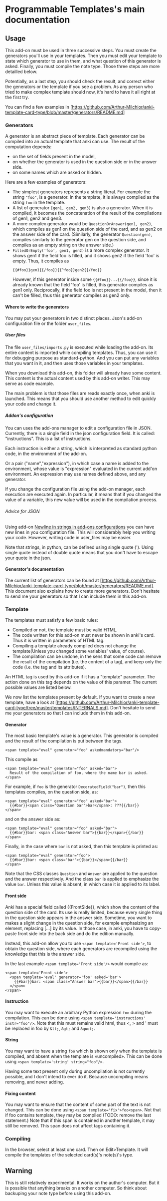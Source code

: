 # Programmable Templates's main documentation
## Usage
This add-on must be used in three successive steps. You must create
the generators you'll use in your templates. Then you must edit your
template to state which generator to use in them, and what question of
this generator is asked. Finally, you must compile the note
type. Those three steps are more detailled below.

Potentially, as a last step, you should check the result, and correct
either the generators or the template if you see a problem. As any
person who tried to make complex template should now, it's hard to
have it all right at the first try.

You can find a few examples in 
[https://github.com/Arthur-Milchior/anki-template-card-type/blob/master/generators/README.md]

### Generators
A generator is an abstract piece of template. Each generator can be
compiled into an actual template that anki can use. The result of the
computation depends:
* on the set of fields present in the model, 
* on whether the generator is used in the question side or in the
  answer side. 
* on some names which are asked or hidden.

Here are a few examples of generators:
* The simplest generators represents a string literal.  For example
  the string ```"foo"```, is a generator. In the template, it is
  always compiled as the string ```foo``` in the template.
* A list of generator ```[gen1, gen2, gen3]``` is also a
  generator. When it is compiled, it becomes the concatenation of the
  result of the compilations of gen1, gen2 and gen3.
* A more complex generator would be ```QuestionOrAnswer(gen1,
  gen2)```, which compiles as gen1 on the question side of the card,
  and as gen2 on the answer side of the card. (Similarly, the
  generator ```Question(gen)```, compiles similarly to the generator
  gen on the question side, and compiles as an empty string on the
  answer side.)
* ```FilledOrEmpty('foo', gen1, gen2)``` is a more complex
  generator. It shows gen1 if the field foo is filled, and it shows
  gen2 if the field 'foo' is empty. Thus, it compiles as
  ```
  {{#foo}}gen1{{/foo}}{{^foo}}gen2{{/foo}}
  ```
  However, if this
  generator inside some ```{{#foo}}...{{/foo}}```, since it is already
  known that the field 'foo' is filled, this generator compiles as
  gen1 only. Reciprocally, if the field foo is not present in the
  model, then it can't be filled, thus this generator compiles as gen2
  only.
  
#### Where to write the generators

You may put your generators in two distinct places. Json's
add-on configuration file or the folder ```user_files```.

##### User files
The file ```user_files/imports.py``` is executed while loading the
add-on. Its entire content is imported while compiling
templates. Thus, you can use it for debugging purpose as
standard-python. And you can put any variables that you want in it,
and then uses those variables in your templates.

When you download this add-on, this folder will already have some
content. This content is the actual content used by this add-on
writer. This may serve as code example.

The main problem is that those files are reads exactly once, when anki
is launched. This means that you should use another method to edit
quickly your code and change it.

##### Addon's configuration
You can uses the add-ons manager to edit a configuration file in
JSON. Currently, there is a single field in the json configuration
field. It is called: "instructions". This is a list of instructions.

Each instruction is either a string, which is interpreted as standard
python code, in the environment of the add-on. 

Or a pair ("name","expression"), in which case a name is added to the
environment, whose value is "expression" evaluated in the current
add'on environment. An expression may use names defined above, and any
generator.

If you change the configuration file using the add-on manager, each
execution are executed again. In particular, it means that if you
changed the value of a variable, this new value will be used in the
compilation process.

###### Advice for JSON
Using add-on [Newline in strings in add-ons
configurations](https://ankiweb.net/shared/info/112201952) you can
have new lines in you configuration file. This will considerably help
you writing your code. However, writing code in user_files may be easier.

Note that strings, in python, can be defined using single quote
('). Using single quote instead of double quote means that you don't
have to escape your quote in the json.
#### Generator's documentation

The current list of generators can be found at
[https://github.com/Arthur-Milchior/anki-template-card-type/blob/master/generators/README.md]. This
document also explains how to create more generators. Don't hesitate
to send me your generators so that I can include them in this add-on.

### Template
The templates must satisfy a few basic rules:
* Compiled or not, the template must be valid HTML.
* The code written for this add-on must never be shown in anki's
  card. Thus it is written in parameters of HTML tag.
* Compiling a template already compiled does not change the
  template(Unless you changed some variables' value, of course).
* The compilation can be undone, in the sens that some code can remove
  the result of the compilation (i.e. the content of a tag), and keep
  only the code (i.e. the tag and its attributes).
  
An HTML tag is used by this add-on if it has a "template"
parameter. The action done on this tag depends on the value of this
paramer. The current possible values are listed below.

We now list the templates present by default. If you want to create a
new template, have a look at
[https://github.com/Arthur-Milchior/anki-template-card-type/tree/master/templates/INTERNALS.md].
Don't hesitate to send me your generators so that I can include them
in this add-on.

#### Generator
The most basic template's value is a generator. This generator is
compiled and the result of the compilation is put between the tags.
```
<span template="eval" generator="foo" askedmandatory="bar"/>
```
This compile as 
```
<span template="eval" generator="foo" asked="bar">
  Result of the compilation of foo, where the name bar is asked.
</span>
```

For example, if ```foo``` is the generator ```DecoratedField("bar")```,
then this templates compiles, on the question side, as:
```
<span template="eval" generator="foo" asked="bar">
  {{#bar}}<span class="Question bar">bar</span>: ???{{/bar}}
</span>
```
and on the answer side as:
```
<span template="eval" generator="foo" asked="bar">
  {{#bar}}bar: <span class="Answer bar">{{bar}}</span>{{/bar}}
</span>
```
Finally, in the case where ```bar``` is not asked, then this template
is printed as:
```
<span template="eval" generator="foo">
  {{#bar}}bar: <span class="bar">{{bar}}</span>{{/bar}}
</span>
```


Note that the CSS classes ```Question``` and ```Answer``` are applied
to the question and the answer respectively. And the class ```bar```
is applied to emphasize the value ```bar```. Unless this value is
absent, in which case it is applied to its label.

#### Front side
Anki has a special field called {{FrontSide}}, which show the content
of the question side of the card. Its use is really limited, because
every single thing in the question side appears in the answer
side. Sometime, you want to makes a slight change in the question
side, for example emphasizing an element, replacing [...] by its
value. In those case, in anki, you have to copy-paste front side into
the back side and do the edition manually.

Instead, this add-on allow you to use ```<span template='Front
side'>```, to obtain the question side, where each generators are
recompiled using the knowledge that this is the answer side.


In the last example ```<span template='Front side'/>``` would compile as:
```
<span template='Front side'>
  <span template='eval' generator='foo' asked='bar'>
    {{#bar}}bar: <span class="Answer bar">{{bar}}</span>{{/bar}}
  </span>
</span>
```

#### Instruction
You may want to execute an arbitrary Python expression ```foo``` during the
compilation. This can be done using ```<span template='instructions'
instr="foo"/>```. Note that this must remains valid html, thus <, > and
' must be replaced in foo by ```&lt;```, ```&gt;``` and ```&quot;```.

#### String
You may want to have a string ```foo``` which is shown only when the
template is compiled, and absent when the template is
«uncompiled». This can be done using ```<span template='string'
string="foo"/>```.

Having some text present only during uncompilation is not currently
possible, and I don't intend to ever do it. Because uncompiling means
removing, and never adding.

#### Fixing content
You may want to ensure that the content of some part of the text is
not changed. This can be done using ```<span
template='fix'>foo<span>```. Not that if foo contains template, they
may be compiled (TODO: remove the last statement.)
Note that if this span is contained in another template, it may still
be removed. This span does not affect tags containing it.

### Compiling
In the browser, select at least one card. Then on Edit>Template. It
will compile the templates of the selected card(s)'s note(s)'s type.

## Warning
This is still relatively experimental. It works on the author's
computer. But it is possible that anything breaks on another
computer. So think about backuping your note type before using this
add-on.

